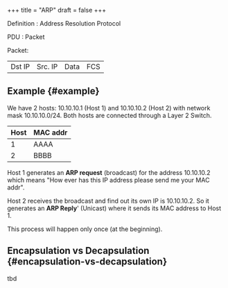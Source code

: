 +++
title = "ARP"
draft = false
+++

Definition
: Address Resolution Protocol

PDU
: Packet

Packet:

|        |         |      |     |
|--------|---------|------|-----|
| Dst IP | Src. IP | Data | FCS |


## Example {#example}

We have 2 hosts: 10.10.10.1 (Host 1) and 10.10.10.2 (Host 2) with network mask 10.10.10.0/24. Both hosts are connected through a Layer 2 Switch.

| Host | MAC addr |
|------|----------|
| 1    | AAAA     |
| 2    | BBBB     |

Host 1 generates an **ARP request** (broadcast) for the address 10.10.10.2 which means "How ever has this IP address please send me your MAC addr".

Host 2 receives the broadcast and find out its own IP is 10.10.10.2. So it generates an **ARP Reply**' (Unicast) where it sends its MAC address to Host 1.

This process will happen only once (at the beginning).


## Encapsulation vs Decapsulation {#encapsulation-vs-decapsulation}

tbd